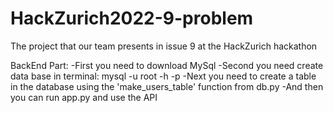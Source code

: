 # HackZurich2022-9-problem
The project that our team presents in issue 9 at the HackZurich hackathon



BackEnd Part:
-First you need to download MySql
-Second you need create data base in terminal: mysql -u root -h -p
-Next you need to create a table in the database using the 'make_users_table' function from db.py
-And then you can run app.py and use the API

